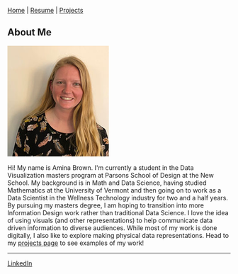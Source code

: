 [Home](https://amina-brown.github.io/about_me.html) | [Resume]() | [Projects](https://amina-brown.github.io/projects.html)
## About Me

![Headshot](/headshot.jpg)

Hi! My name is Amina Brown. I'm currently a student in the Data Visualization masters program at Parsons School of Design at the New School. 
My background is in Math and Data Science, having studied Mathematics at the University of Vermont and then going on to work as a 
Data Scientist in the Wellness Technology industry for two and a half years. By pursuing my masters degree, I am hoping to transition into more
Information Design work rather than traditional Data Science. I love the idea of using visuals (and other representations) to help communicate
data driven information to diverse audiences. While most of my work is done digitally, I also like to explore making physical data representations. Head to my [projects page](https://amina-brown.github.io/projects.html) to see examples of my work!

***
[LinkedIn](https://www.linkedin.com/in/aminagbrown)
